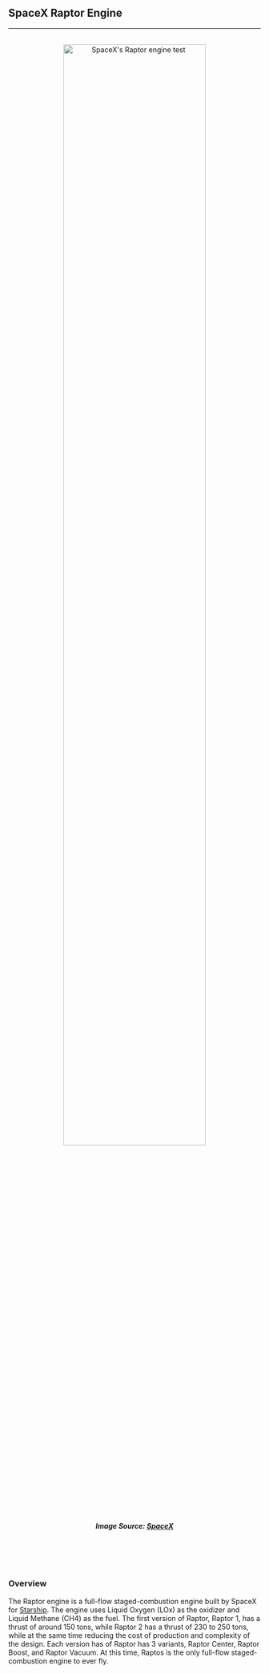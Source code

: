 <header align="center">
<h2 align="left">SpaceX Raptor Engine</h2>
<hr/>
<br/>
<img src="https://live.staticflickr.com/5835/29916104756_2a0ecc2d98_b.jpg" alt="SpaceX's Raptor engine test" title="SpaceX's Raptor engine test"></a>
<style>
header img {
width: 75%;
}
</style>

<br/>

<h5> Image Source: <a href="https://flickr.com/spacex">SpaceX</a> </h5>

</header>

<br/>

### Overview

The Raptor engine is a full-flow staged-combustion engine built by SpaceX for <a href="/wiki/starship">Starship</a>. The engine uses Liquid Oxygen (LOx) as the oxidizer and Liquid Methane (CH4) as the fuel. The first version of Raptor, Raptor 1, has a thrust of around 150 tons, while Raptor 2 has a thrust of 230 to 250 tons, while at the same time reducing the cost of production and complexity of the design. Each version has of Raptor has 3 variants, Raptor Center, Raptor Boost, and Raptor Vacuum. At this time, Raptos is the only full-flow staged-combustion engine to ever fly. 

<br/>
